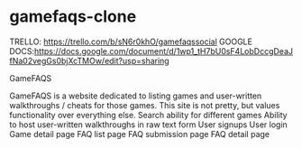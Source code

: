 # gamefaqs-clone
TRELLO: https://trello.com/b/sN6r0khO/gamefaqssocial
GOOGLE DOCS:https://docs.google.com/document/d/1wp1_tH7bU0sF4LobDccgDeaJfNa02vegGs0bjXcTMOw/edit?usp=sharing

GameFAQS

GameFAQS is a website dedicated to listing games and user-written walkthroughs / cheats for those games. This site is not pretty, but values functionality over everything else.
Search ability for different games
Ability to host user-written walkthroughs in raw text form
User signups
User login
Game detail page
FAQ list page
FAQ submission page
FAQ detail page
